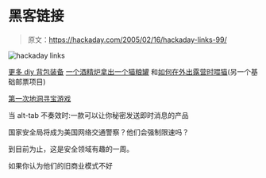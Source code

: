 # 黑客链接

> 原文：<https://hackaday.com/2005/02/16/hackaday-links-99/>

![hackaday links](img/26d62911933c59a58ee84554ca4165a9.png)

[更多 diy 背包装备](http://www.backpacking.net/makegear.html)
[一个酒精炉拿出一个猫粮罐](http://royrobinson.homestead.com/Cat_Stove.html)
和[如何在外出露营时喂猫](http://www.linuxjournal.com/article/7403)(另一个基础邮票项目)

[第一次地洞寻宝游戏](http://www.andrewthetechie.com/hunt.htm)

当 alt-tab 不奏效时:一款可以让你秘密发送即时消息的产品

国家安全局将成为美国网络交通警察？他们会强制限速吗？

到目前为止，这是安全领域有趣的一周。

如果你认为他们的旧商业模式不好